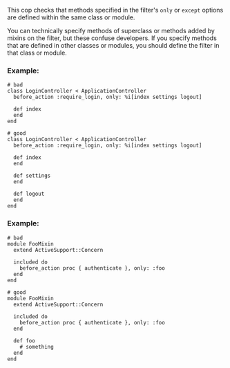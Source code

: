 This cop checks that methods specified in the filter's `only` or
`except` options are defined within the same class or module.

You can technically specify methods of superclass or methods added
by mixins on the filter, but these confuse developers. If you
specify methods that are defined in other classes or modules, you
should define the filter in that class or module.

### Example:
    # bad
    class LoginController < ApplicationController
      before_action :require_login, only: %i[index settings logout]

      def index
      end
    end

    # good
    class LoginController < ApplicationController
      before_action :require_login, only: %i[index settings logout]

      def index
      end

      def settings
      end

      def logout
      end
    end

### Example:
    # bad
    module FooMixin
      extend ActiveSupport::Concern

      included do
        before_action proc { authenticate }, only: :foo
      end
    end

    # good
    module FooMixin
      extend ActiveSupport::Concern

      included do
        before_action proc { authenticate }, only: :foo
      end

      def foo
        # something
      end
    end
